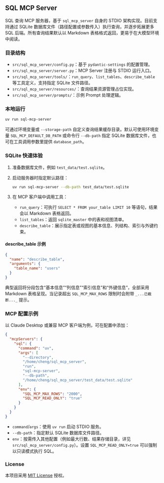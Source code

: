 ## SQL MCP Server

SQL 查询 MCP 服务器，基于 `sql_mcp_server` 自身的 STDIO 架构实现。目前支持通过 SQLite 数据库文件（路径配置或参数传入）执行查询，并逐步拓展更多 SQL 后端。所有查询结果默认以 Markdown 表格格式返回，更易于在大模型环境中阅读。

### 目录结构

- `src/sql_mcp_server/config.py`：基于 `pydantic-settings` 的配置管理。
- `src/sql_mcp_server/server.py`：MCP Server 注册与 STDIO 运行入口。
- `src/sql_mcp_server/tools/`：`run_query`、`list_tables`、`describe_table` 等工具定义，支持指定 SQLite 文件路径。
- `src/sql_mcp_server/resources/`：查询结果资源管理占位实现。
- `src/sql_mcp_server/prompts/`：示例 Prompt 处理逻辑。

### 本地运行

```bash
uv run sql-mcp-server
```

可通过环境变量或 `--storage-path` 自定义查询结果缓存目录。默认可使用环境变量 `SQL_MCP_DEFAULT_DB_PATH` 或命令行 `--db-path` 指定 SQLite 数据库文件，也可在工具调用参数里提供 `database_path`。

### SQLite 快速体验

1. 准备数据库文件，例如 `test_data/test.sqlite`。
2. 启动服务器时指定默认路径：

   ```bash
   uv run sql-mcp-server --db-path test_data/test.sqlite
   ```

3. 在 MCP 客户端中调用工具：
   - `run_query`：可执行 `SELECT * FROM your_table LIMIT 10` 等语句，结果会以 Markdown 表格返回。
   - `list_tables`：返回 `sqlite_master` 中的表和视图清单。
   - `describe_table`：展示指定表或视图的基本信息、列结构、索引与外键约束。

#### describe_table 示例

```json
{
  "name": "describe_table",
  "arguments": {
    "table_name": "users"
  }
}
```

典型返回将分段包含“基本信息”“列信息”“索引信息”和“外键信息”，全部采用 Markdown 表格呈现。当记录超出 `SQL_MCP_MAX_ROWS` 限制时会附带 `_...已截断..._` 提示。

### MCP 配置示例

以 Claude Desktop 或兼容 MCP 客户端为例，可在配置中添加：

```json
{
  "mcpServers": {
    "sql": {
      "command": "uv",
      "args": [
        "--directory",
        "/home/cheng/sql_mcp_server",
        "run",
        "sql-mcp-server",
        "--db-path",
        "/home/cheng/sql_mcp_server/test_data/test.sqlite"
      ],
      "env": {
        "SQL_MCP_MAX_ROWS": "2000",
        "SQL_MCP_READ_ONLY": "true"
      }
    }
  }
}
```

- `command`/`args`：使用 `uv run` 启动 STDIO 服务。
- `--db-path`：指定默认 SQLite 数据库文件路径。
- `env`：按需传入其他配置（例如最大行数、结果存储目录，详见 `src/sql_mcp_server/config.py`）。设置 `SQL_MCP_READ_ONLY=true` 可以强制以只读模式执行 SQL。

### License

本项目采用 [MIT License](LICENSE) 授权。
